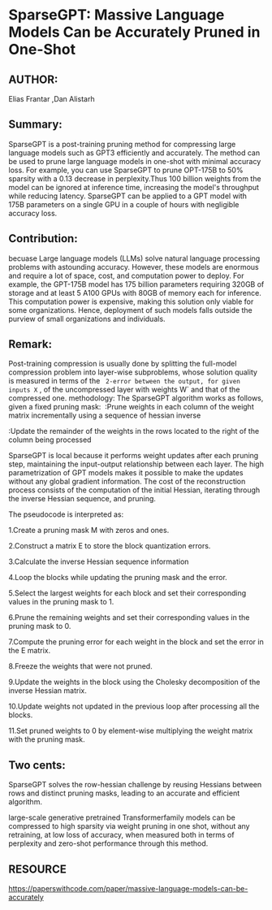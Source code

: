# SparseGPT: Massive Language Models Can be Accurately Pruned in One-Shot
## AUTHOR:
Elias Frantar ,Dan Alistarh 
## Summary:

SparseGPT is a post-training pruning method for compressing large language models such as GPT3 efficiently and accurately. The method can be used to prune large language models in one-shot with minimal accuracy loss. For example, you can use SparseGPT to prune OPT-175B to 50% sparsity with a 0.13 decrease in perplexity.Thus 100 billion weights from the model can be ignored at inference time, increasing the model's throughput while reducing latency. SparseGPT can be applied to a GPT model with 175B parameters on a single GPU in a couple of hours with negligible accuracy loss.

## Contribution:
 becuase Large language models (LLMs) solve natural language processing problems with astounding accuracy. However, these models are enormous and require a lot of space, cost, and computation power to deploy. For example, the GPT-175B model has 175 billion parameters requiring 320GB of storage and at least 5 A100 GPUs with 80GB of memory each for inference. This computation power is expensive, making this solution only viable for some organizations. Hence, deployment of such models falls outside the purview of small organizations and individuals. 

## Remark:
Post-training compression is usually done by splitting the full-model compression problem into layer-wise subproblems, whose solution quality is measured in terms of the ` 2-error between the output, for given inputs X` , of the uncompressed layer with weights W` and that of the compressed one.
methodology:
The SparseGPT algorithm works as follows, given a fixed pruning mask: 
:Prune weights in each column of the weight matrix incrementally using a sequence of hessian inverse

:Update the remainder of the weights in the rows located to the right of the column being processed

SparseGPT is local because it performs weight updates after each pruning step, maintaining the input-output relationship between each layer. The high parametrization of GPT models makes it possible to make the updates without any global gradient information. The cost of the reconstruction process consists of the computation of the initial Hessian, iterating through the inverse Hessian sequence, and pruning.

The pseudocode is interpreted as:

1.Create a pruning mask M with zeros and ones.

2.Construct a matrix E to store the block quantization errors.

3.Calculate the inverse Hessian sequence information 

4.Loop the blocks while updating the pruning mask and the error.

5.Select the largest weights for each block and set their corresponding values in the pruning mask to 1.

6.Prune the remaining weights and set their corresponding values in the pruning mask to 0.

7.Compute the pruning error for each weight in the block and set the error in the E matrix.

8.Freeze the weights that were not pruned.

9.Update the weights in the block using the Cholesky decomposition of the inverse Hessian matrix.

10.Update weights not updated in the previous loop after processing all the blocks.

11.Set pruned weights to 0 by element-wise multiplying the weight matrix with the pruning mask.

## Two cents:
SparseGPT solves the row-hessian challenge by reusing Hessians between rows and distinct pruning masks, leading to an accurate and efficient algorithm.

large-scale generative pretrained Transformerfamily models can be compressed to high sparsity via weight pruning in one shot, without any retraining, at low loss of accuracy, when measured both in terms of perplexity and zero-shot performance through this method.

## RESOURCE
https://paperswithcode.com/paper/massive-language-models-can-be-accurately


